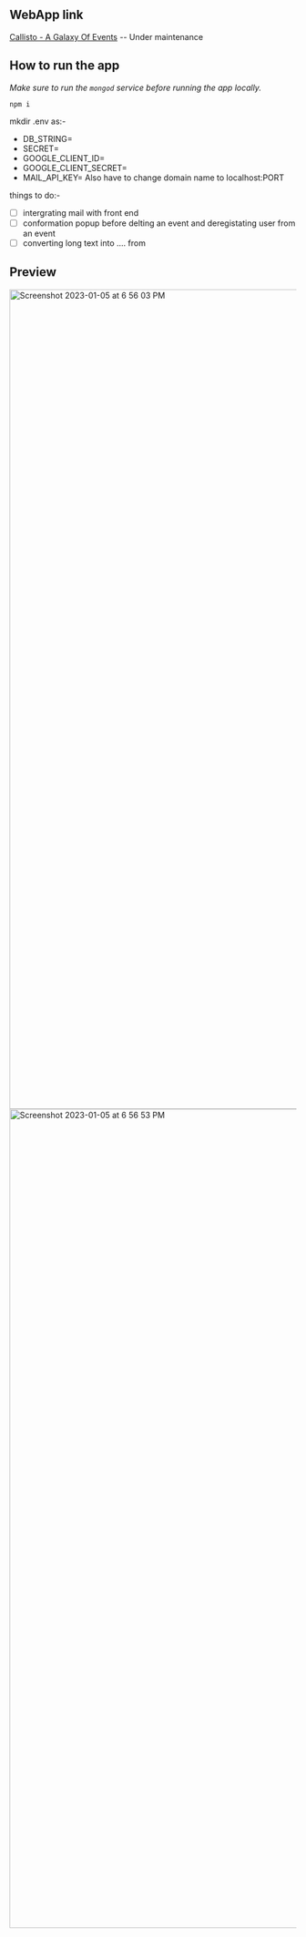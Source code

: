 ## WebApp link
<a href="/">Callisto - A Galaxy Of Events</a> -- Under maintenance 
## How to run the app

_Make sure to run the `mongod` service before running the app locally._

`npm i`

mkdir .env as:-
  - DB_STRING=
  - SECRET=
  - GOOGLE_CLIENT_ID=
  - GOOGLE_CLIENT_SECRET=
  - MAIL_API_KEY= 
 Also have to change domain name to localhost:PORT

things to do:- 

  - [ ] intergrating mail with front end
  - [ ] conformation popup before delting an event and deregistating user from an event
  - [ ] converting long text into .... from 
  
## Preview 
<img width="1440" alt="Screenshot 2023-01-05 at 6 56 03 PM" src="https://user-images.githubusercontent.com/101856674/210790462-c3b45848-dfd0-4700-b41b-9c489c8c123f.png">
<img width="1439" alt="Screenshot 2023-01-05 at 6 56 53 PM" src="https://user-images.githubusercontent.com/101856674/210790662-2a30c70f-17d3-4cf2-a79d-d5785ae7a2d2.png">
